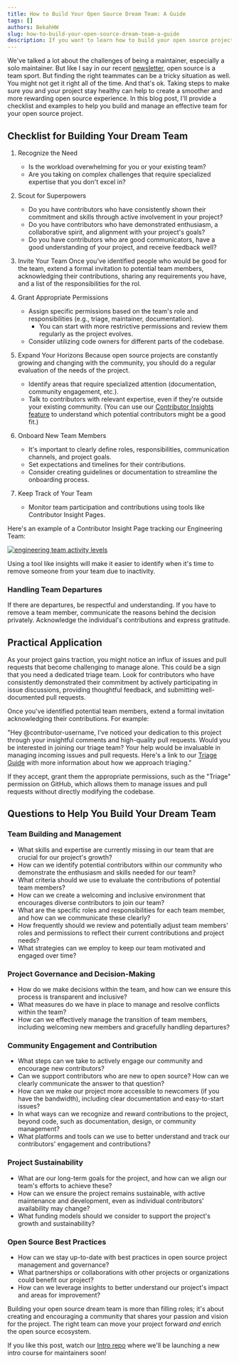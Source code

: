 ```yaml
---
title: How to Build Your Open Source Dream Team: A Guide
tags: []
authors: BekahHW
slug: how-to-build-your-open-source-dream-team-a-guide
description: If you want to learn how to build your open source project dream team, look no further. This guide shares a checklist and questions to help you determine your needs and identify the right people.
---
```


We've talked a lot about the challenges of being a maintainer, especially a solo maintainer. But like I say in our recent [newsletter](https://news.opensauced.pizza/why-open-source-is-a-team-sport/), open source is a team sport. But finding the right teammates can be a tricky situation as well. You might not get it right all of the time. And that's ok. Taking steps to make sure you and your project stay healthy can help to create a smoother and more rewarding open source experience. In this blog post, I'll provide a checklist and examples to help you build and manage an effective team for your open source project.

## Checklist for Building Your Dream Team

1. Recognize the Need
     - Is the workload overwhelming for you or your existing team?
     - Are you taking on complex challenges that require specialized expertise that you don't excel in?


2. Scout for Superpowers
     - Do you have contributors who have consistently shown their commitment and skills through active involvement in your project?
     - Do you have contributors who have demonstrated enthusiasm, a collaborative spirit, and alignment with your project's goals?
     - Do you have contributors who are good communicators, have a good understanding of your project, and receive feedback well?

3. Invite Your Team
Once you've identified people who would be good for the team, extend a formal invitation to potential team members, acknowledging their contributions, sharing any requirements you have, and a list of the responsibilities for the rol.

4. Grant Appropriate Permissions
     - Assign specific permissions based on the team's role and responsibilities (e.g., triage, maintainer, documentation).
          - You can start with more restrictive permissions and review them regularly as the project evolves.
     - Consider utilizing code owners for different parts of the codebase.

5. Expand Your Horizons
Because open source projects are constantly growing and changing with the community, you should do a regular evaluation of the needs of the project.
     - Identify areas that require specialized attention (documentation, community engagement, etc.).
     - Talk to contributors with relevant expertise, even if they're outside your existing community. (You can use our [Contributor Insights feature](https://docs.opensauced.pizza/features/contributor-insights/) to understand which potential contributors might be a good fit.)

6. Onboard New Team Members
     - It's important to clearly define roles, responsibilities, communication channels, and project goals.
     - Set expectations and timelines for their contributions.
     - Consider creating guidelines or documentation to streamline the onboarding process.

7. Keep Track of Your Team
     - Monitor team participation and contributions using tools like Contributor Insight Pages. 

Here's an example of a Contributor Insight Page tracking our Engineering Team:


[![engineering team activity levels](https://dev-to-uploads.s3.amazonaws.com/uploads/articles/nf61l773qy1ox91vsd4e.png)](https://app.opensauced.pizza/workspaces/70809527-03ce-41ec-a159-fc664651afdb/contributor-insights/863746b2-a299-4091-bc4c-47616f4577b3/activity)

Using a tool like insights will make it easier to identify when it's time to remove someone from your team due to inactivity.

### Handling Team Departures

If there are departures, be respectful and understanding. If you have to remove a team member, communicate the reasons behind the decision privately. Acknowledge the individual's contributions and express gratitude.

## Practical Application

As your project gains traction, you might notice an influx of issues and pull requests that become challenging to manage alone. This could be a sign that you need a dedicated triage team. Look for contributors who have consistently demonstrated their commitment by actively participating in issue discussions, providing thoughtful feedback, and submitting well-documented pull requests.

Once you've identified potential team members, extend a formal invitation acknowledging their contributions. For example:

"Hey @contributor-username, I've noticed your dedication to this project through your insightful comments and high-quality pull requests. Would you be interested in joining our triage team? Your help would be invaluable in managing incoming issues and pull requests. Here's a link to our [Triage Guide](https://docs.opensauced.pizza/contributing/triage-guide/) with more information about how we approach triaging."

If they accept, grant them the appropriate permissions, such as the "Triage" permission on GitHub, which allows them to manage issues and pull requests without directly modifying the codebase.

## Questions to Help You Build Your Dream Team

### Team Building and Management

- What skills and expertise are currently missing in our team that are crucial for our project's growth?
- How can we identify potential contributors within our community who demonstrate the enthusiasm and skills needed for our team?
- What criteria should we use to evaluate the contributions of potential team members?
- How can we create a welcoming and inclusive environment that encourages diverse contributors to join our team?
- What are the specific roles and responsibilities for each team member, and how can we communicate these clearly?
- How frequently should we review and potentially adjust team members' roles and permissions to reflect their current contributions and project needs?
- What strategies can we employ to keep our team motivated and engaged over time?


### Project Governance and Decision-Making

- How do we make decisions within the team, and how can we ensure this process is transparent and inclusive?
- What measures do we have in place to manage and resolve conflicts within the team?
- How can we effectively manage the transition of team members, including welcoming new members and gracefully handling departures?

### Community Engagement and Contribution

- What steps can we take to actively engage our community and encourage new contributors?
- Can we support contributors who are new to open source? How can we clearly communicate the answer to that question?
- How can we make our project more accessible to newcomers (if you have the bandwidth), including clear documentation and easy-to-start issues?
- In what ways can we recognize and reward contributions to the project, beyond code, such as documentation, design, or community management?
- What platforms and tools can we use to better understand and track our contributors' engagement and contributions?


### Project Sustainability
- What are our long-term goals for the project, and how can we align our team's efforts to achieve these?
- How can we ensure the project remains sustainable, with active maintenance and development, even as individual contributors' availability may change?
- What funding models should we consider to support the project's growth and sustainability?


### Open Source Best Practices

- How can we stay up-to-date with best practices in open source project management and governance?
- What partnerships or collaborations with other projects or organizations could benefit our project?
- How can we leverage insights to better understand our project's impact and areas for improvement?

Building your open source dream team is more than filling roles; it's about creating and encouraging a community that shares your passion and vision for the project. The right team can move your project forward *and* enrich the open source ecosystem.

If you like this post, watch our [Intro repo](https://github.com/open-sauced/intro) where we'll be launching a new intro course for maintainers soon! 


